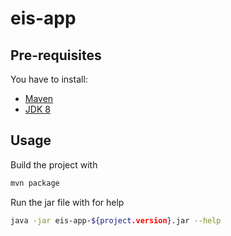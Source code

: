 # eis-app

## Pre-requisites

You have to install:
- [Maven](https://maven.apache.org/) 
- [JDK 8](https://www.oracle.com/java/technologies/downloads/)

## Usage

Build the project with

```bash
mvn package 
```

Run the jar file with for help

```bash 
java -jar eis-app-${project.version}.jar --help
```


